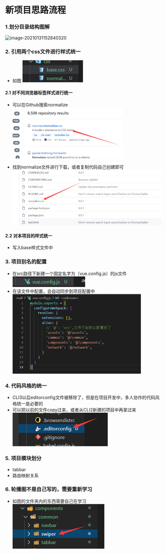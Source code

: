 # 新项目思路流程

### 1.划分目录结构图解

![image-20210131152840320](C:\Users\12863\AppData\Roaming\Typora\typora-user-images\image-20210131152840320.png)



### 2. 引用两个css文件进行样式统一

- 如图
  ![image-20210131160021258](学习截图/image-20210131160021258.png)

#### 2.1 对不同浏览器标签样式进行统一

- 可以在Github搜索normalize
  <img src="学习截图/image-20210131153548560.png" alt="image-20210131153548560" style="zoom:50%;" />

- 找到normalize文件进行下载，或者复制代码自己创建即可
  <img src="学习截图/image-20210131153637279.png" alt="image-20210131153637279" style="zoom:67%;" />
  
  

#### 2.2 对本项目的样式统一

- 写入base样式文件中



### 3. 项目别名的配置

- 在src路径下新建一个固定名字为（vue.config.js）的js文件
  ![image-20210131160757357](学习截图/image-20210131160757357.png)
- 在该文件中配置，会自动同步到项目配置中
  <img src="学习截图/image-20210131160831254.png" alt="image-20210131160831254" style="zoom: 67%;" />



### 4. 代码风格的统一

- CLI3以后editorconfig文件被移除了，但是在项目开发中，多人协作的代码风格统一是必要的
- 可以把以前的文件copy过来，或者从CLI2新建的项目中再拿过来
  ![image-20210131161502483](学习截图/image-20210131161502483.png)



### 5. 项目模块划分

- tabbar
- 路由映射关系



### 6. 轮播图不是自己写的，需要重新学习

- 如图的文件夹内的东西需要自己在学习
  ![image-20210201103458824](学习截图/image-20210201103458824.png)

